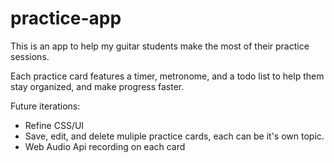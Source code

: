 # practice-app

This is an app to help my guitar students make the most of their practice sessions.

Each practice card features a timer, metronome, and a todo list to help them stay organized, and make progress faster.

Future iterations:
- Refine CSS/UI
- Save, edit, and delete muliple practice cards, each can be it's own topic.
- Web Audio Api recording on each card

